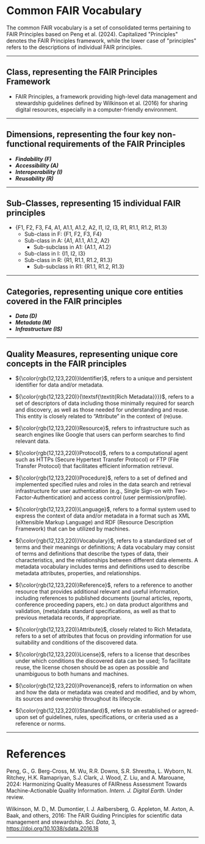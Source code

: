 Common FAIR Vocabulary
======================
The common FAIR vocabulary is a set of consolidated terms pertaining to FAIR Principles based on Peng et al. (2024). Capitalized "Principles" denotes the FAIR Principles framework, while the lower case of "principles" refers to the descriptions of individual FAIR principles.

---------------------------------------------------
 Class, representing the FAIR Principles Framework
---------------------------------------------------
  * FAIR Principles, a framework providing high-level data management and stewardship guidelines defined by Wilkinson et al. (2016) for sharing digital resources, especially in a computer-friendly environment.

------------------------------------------------------------------------------------------
 Dimensions, representing the four key non-functional requirements of the FAIR Principles
------------------------------------------------------------------------------------------
  * ***Findability (F)***
  * ***Accessibility (A)***
  * ***Interoperability (I)***
  * ***Reusability (R)*** 

----------------------------------------------------------
 Sub-Classes, representing 15 individual FAIR principles
---------------------------------------------------------- 
  * {F1, F2, F3, F4, A1, A1.1, A1.2, A2, I1, I2, I3, R1, R1.1, R1.2, R1.3}
    * Sub-class in F: {F1, F2, F3, F4}
    * Sub-class in A: {A1, A1.1, A1.2, A2}
      * Sub-subclass in A1: {A1.1, A1.2}
    * Sub-class in I: {I1, I2, I3}
    * Sub-class in R: {R1, R1.1, R1.2, R1.3}
      * Sub-subclass in R1: {R1.1, R1.2, R1.3}

------------------------------------------------------------------------------
 Categories, representing unique core entities covered in the FAIR principles
------------------------------------------------------------------------------
  * ***Data (D)***
  * ***Metadata (M)***
  * ***Infrastructure (IS)***

---------------------------------------------------------------------------- 
 Quality Measures, representing unique core concepts in the FAIR principles
---------------------------------------------------------------------------- 
  *  ${\color{rgb(12,123,220)}Identifier}$, refers to a unique and persistent identifier for data and/or metadata.
    
  *  ${\color{rgb(12,123,220)}{\textsf{\textit{Rich Metadata}}}}$, refers to a set of descriptors of data including those minimally required for search and discovery, as well as those needed for understanding and reuse. This entity is closely related to “Attribute” in the context of (re)use.
    
  *  ${\color{rgb(12,123,220)}Resource}$, refers to infrastructure such as search engines like Google that users can perform searches to find relevant data.
    
  *  ${\color{rgb(12,123,220)}Protocol}$, refers to a computational agent such as HTTPs (Secure Hypertext Transfer Protocol) or FTP (File Transfer Protocol) that facilitates efficient information retrieval.
    
  *  ${\color{rgb(12,123,220)}Procedure}$, refers to a set of defined and implemented specified rules and roles in the data search and retrieval infrastructure for user authentication (e.g., Single Sign-on with Two-Factor-Authentication) and access control (user permission/profile).
    
  *  ${\color{rgb(12,123,220)}Language}$, refers to a formal system used to express the context of data and/or metadata in a format such as XML (eXtensible Markup Language) and RDF (Resource Description Framework) that can be utilized by machines.
    
  *  ${\color{rgb(12,123,220)}Vocabulary}$, refers to a standardized set of terms and their meanings or definitions; A data vocabulary may consist of terms and definitions that describe the types of data, their characteristics, and the relationships between different data elements. A metadata vocabulary includes terms and definitions used to describe metadata attributes, properties, and relationships.
    
  *  ${\color{rgb(12,123,220)}Reference}$, refers to a reference to another resource that provides additional relevant and useful information, including references to published documents (journal articles, reports, conference proceeding papers, etc.) on data product algorithms and validation, (meta)data standard specifications, as well as that to previous metadata records, if appropriate.
    
  *  ${\color{rgb(12,123,220)}Attribute}$, closely related to Rich Metadata, refers to a set of attributes that focus on providing information for use suitability and conditions of the discovered data.
    
  *  ${\color{rgb(12,123,220)}License}$, refers to a license that describes under which conditions the discovered data can be used; To facilitate reuse, the license chosen should be as open as possible and unambiguous to both humans and machines.
    
  *  ${\color{rgb(12,123,220)}Provenance}$, refers to information on when and how the data or metadata was created and modified, and by whom, its sources and ownership throughout its lifecycle.
     
  *  ${\color{rgb(12,123,220)}Standard}$, refers to an established or agreed-upon set of guidelines, rules, specifications, or criteria used as a reference or norms.

-----------
References
==========
Peng, G., G. Berg-Cross, M. Wu, R.R. Downs, S.R. Shrestha, L. Wyborn, N. Ritchey, H.K. Ramapriyan, S.J. Clark, J. Wood, Z. Liu, and A. Marouane, 2024: Harmonizing Quality Measures of FAIRness Assessment Towards Machine-Actionable Quality Information. *Intern. J. Digital Earth*. Under review.

Wilkinson, M. D.,  M. Dumontier, I. J. Aalbersberg, G. Appleton, M. Axton, A. Baak, and others, 2016: The FAIR Guiding Principles for scientific data management and stewardship. *Sci. Data*,  3,  https://doi.org/10.1038/sdata.2016.18  

-------------
